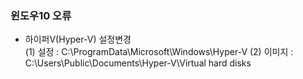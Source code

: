 ### 윈도우10 오류
- 하이퍼V(Hyper-V) 설정변경  
  (1) 설정 : C:\ProgramData\Microsoft\Windows\Hyper-V
  (2) 이미지 : C:\Users\Public\Documents\Hyper-V\Virtual hard disks
